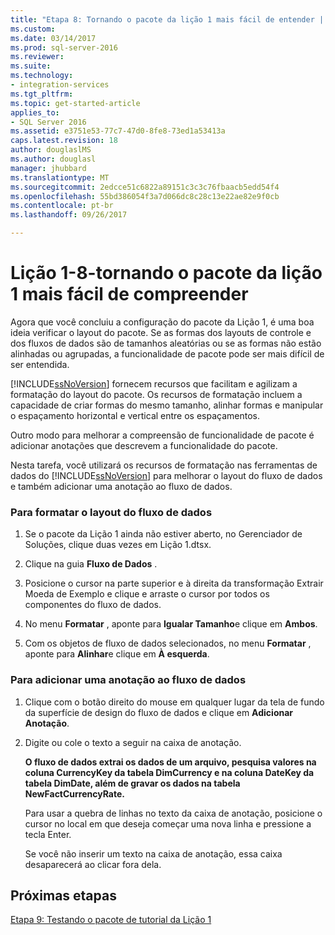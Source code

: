 ```yaml
---
title: "Etapa 8: Tornando o pacote da lição 1 mais fácil de entender | Microsoft Docs"
ms.custom: 
ms.date: 03/14/2017
ms.prod: sql-server-2016
ms.reviewer: 
ms.suite: 
ms.technology:
- integration-services
ms.tgt_pltfrm: 
ms.topic: get-started-article
applies_to:
- SQL Server 2016
ms.assetid: e3751e53-77c7-47d0-8fe8-73ed1a53413a
caps.latest.revision: 18
author: douglaslMS
ms.author: douglasl
manager: jhubbard
ms.translationtype: MT
ms.sourcegitcommit: 2edcce51c6822a89151c3c3c76fbaacb5edd54f4
ms.openlocfilehash: 55bd386054f3a7d066dc8c28c13e22ae82e9f0cb
ms.contentlocale: pt-br
ms.lasthandoff: 09/26/2017

---
```

# <a name="lesson-1-8---making-the-lesson-1-package-easier-to-understand"></a>Lição 1-8-tornando o pacote da lição 1 mais fácil de compreender
Agora que você concluiu a configuração do pacote da Lição 1, é uma boa ideia verificar o layout do pacote. Se as formas dos layouts de controle e dos fluxos de dados são de tamanhos aleatórias ou se as formas não estão alinhadas ou agrupadas, a funcionalidade de pacote pode ser mais difícil de ser entendida.  
  
[!INCLUDE[ssNoVersion](../includes/ssnoversion-md.md)] fornecem recursos que facilitam e agilizam a formatação do layout do pacote. Os recursos de formatação incluem a capacidade de criar formas do mesmo tamanho, alinhar formas e manipular o espaçamento horizontal e vertical entre os espaçamentos.  
  
Outro modo para melhorar a compreensão de funcionalidade de pacote é adicionar anotações que descrevem a funcionalidade do pacote.  
  
Nesta tarefa, você utilizará os recursos de formatação nas ferramentas de dados do [!INCLUDE[ssNoVersion](../includes/ssnoversion-md.md)] para melhorar o layout do fluxo de dados e também adicionar uma anotação ao fluxo de dados.  
  
### <a name="to-format-the-layout-of-the-data-flow"></a>Para formatar o layout do fluxo de dados  
  
1.  Se o pacote da Lição 1 ainda não estiver aberto, no Gerenciador de Soluções, clique duas vezes em Lição 1.dtsx.  
  
2.  Clique na guia **Fluxo de Dados** .  
  
3.  Posicione o cursor na parte superior e à direita da transformação Extrair Moeda de Exemplo e clique e arraste o cursor por todos os componentes do fluxo de dados.  
  
4.  No menu **Formatar** , aponte para **Igualar Tamanho**e clique em **Ambos**.  
  
5.  Com os objetos de fluxo de dados selecionados, no menu **Formatar** , aponte para **Alinhar**e clique em **À esquerda**.  
  
### <a name="to-add-an-annotation-to-the-data-flow"></a>Para adicionar uma anotação ao fluxo de dados  
  
1.  Clique com o botão direito do mouse em qualquer lugar da tela de fundo da superfície de design do fluxo de dados e clique em **Adicionar Anotação**.  
  
2.  Digite ou cole o texto a seguir na caixa de anotação.  
  
    **O fluxo de dados extrai os dados de um arquivo, pesquisa valores na coluna CurrencyKey da tabela DimCurrency e na coluna DateKey da tabela DimDate, além de gravar os dados na tabela NewFactCurrencyRate.**  
  
    Para usar a quebra de linhas no texto da caixa de anotação, posicione o cursor no local em que deseja começar uma nova linha e pressione a tecla Enter.  
  
    Se você não inserir um texto na caixa de anotação, essa caixa desaparecerá ao clicar fora dela.  
  
## <a name="next-steps"></a>Próximas etapas  
[Etapa 9: Testando o pacote de tutorial da Lição 1](../integration-services/lesson-1-9-testing-the-lesson-1-tutorial-package.md)  
  
  
  

